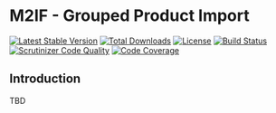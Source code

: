# M2IF - Grouped Product Import

[![Latest Stable Version](https://img.shields.io/packagist/v/techdivision/import-product-grouped.svg?style=flat-square)](https://packagist.org/packages/techdivision/import-product-grouped) 
 [![Total Downloads](https://img.shields.io/packagist/dt/techdivision/import-product-grouped.svg?style=flat-square)](https://packagist.org/packages/techdivision/import-product-grouped)
 [![License](https://img.shields.io/packagist/l/techdivision/import-product-grouped.svg?style=flat-square)](https://packagist.org/packages/techdivision/import-product-grouped)
 [![Build Status](https://img.shields.io/travis/techdivision/import-product-grouped/master.svg?style=flat-square)](http://travis-ci.org/techdivision/import-product-grouped)
 [![Scrutinizer Code Quality](https://img.shields.io/scrutinizer/g/techdivision/import-product-grouped/master.svg?style=flat-square)](https://scrutinizer-ci.com/g/techdivision/import-product-grouped/?branch=master) [![Code Coverage](https://img.shields.io/scrutinizer/coverage/g/techdivision/import-product-grouped/master.svg?style=flat-square)](https://scrutinizer-ci.com/g/techdivision/import-product-grouped/?branch=master)

 ## Introduction

 TBD